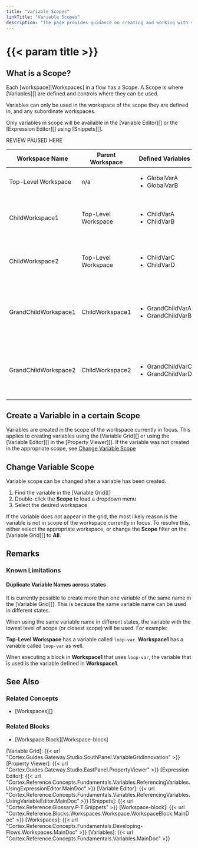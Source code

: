 ```yaml
---
title: "Variable Scopes"
linkTitle: "Variable Scopes"
description: "The page provides guidance on creating and working with variables in different scopes"
---
```

# {{< param title >}}

## What is a Scope?

Each [workspace][Workspaces] in a flow has a Scope. A Scope is where [Variables][] are defined and controls where they can be used.

Variables can only be used in the workspace of the scope they are defined in, and any subordinate workspaces.

Only variables in scope will be available in the [Variable Editor][] or the [Expression Editor][] using [Snippets][].

REVIEW PAUSED HERE

| Workspace Name | Parent Workspace | Defined Variables | Available Variables |
|----------------|------------------|-------------------|---------------------|
| Top-Level Workspace | n/a | <ul><li>GlobalVarA</li><li>GlobalVarB</li></ul> | <ul><li>GlobalVarA</li><li>GlobalVarB</li></ul> |
| ChildWorkspace1 | Top-Level Workspace | <ul><li>ChildVarA</li><li>ChildVarB</li></ul> | <ul><li>GlobalVarA</li><li>GlobalVarB</li><li>ChildVarA</li><li>ChildVarB</li></ul> |
| ChildWorkspace2 | Top-Level Workspace | <ul><li>ChildVarC</li><li>ChildVarD</li></ul> | <ul><li>GlobalVarA</li><li>GlobalVarB</li><li>ChildVarC</li><li>ChildVarD</li></ul> |
| GrandChildWorkspace1 | ChildWorkspace1 | <ul><li>GrandChildVarA</li><li>GrandChildVarB</li></ul> | <ul><li>GlobalVarA</li><li>GlobalVarB</li><li>ChildVarA</li><li>ChildVarB</li><li>GrandChildVarA</li><li>GrandChildVarB</li></ul> |
| GrandChildWorkspace2 | ChildWorkspace2 | <ul><li>GrandChildVarC</li><li>GrandChildVarD</li></ul> | <ul><li>GlobalVarA</li><li>GlobalVarB</li><li>ChildVarC</li><li>ChildVarD</li><li>GrandChildVarC</li><li>GrandChildVarD</li></ul> |

## Create a Variable in a certain Scope

Variables are created in the scope of the workspace currently in focus. This applies to creating variables using the [Variable Grid][] or using the [Variable Editor][] in the [Property Viewer][]. If the variable was not created in the appropriate scope, see [Change Variable Scope](#change-variable-scope)

## Change Variable Scope

Variable scope can be changed after a variable has been created.

1. Find the variable in the [Variable Grid][]
2. Double-click the **Scope** to load a dropdown menu
3. Select the desired workspace

If the variable does not appear in the grid, the most likely reason is the variable is not in scope of the workspace currently in focus. To resolve this, either select the appropriate workspace, or change the **Scope** filter on the [Variable Grid][] to **All**.

## Remarks

### Known Limitations

#### Duplicate Variable Names across states

It is currently possible to create more than one variable of the same name in the [Variable Grid][]. This is because the same variable name can be used in different states.

When using the same variable name in different states, the variable with the lowest level of scope (or closest scope) will be used. For example:

**Top-Level Workspace** has a variable called `loop-var`. **Workspace1** has a variable called `loop-var` as well.

When executing a block in **Workspace1** that uses `loop-var`, the variable that is used is the variable defined in **Workspace1**.

## See Also

### Related Concepts

- [Workspaces][]

### Related Blocks

- [Workspace Block][Workspace-block]

[Variable Grid]: {{< url "Cortex.Guides.Gateway.Studio.SouthPanel.VariableGridInnovation" >}}
[Property Viewer]: {{< url "Cortex.Guides.Gateway.Studio.EastPanel.PropertyViewer" >}}
[Expression Editor]: {{< url "Cortex.Reference.Concepts.Fundamentals.Variables.ReferencingVariables.UsingExpressionEditor.MainDoc" >}}
[Variable Editor]: {{< url "Cortex.Reference.Concepts.Fundamentals.Variables.ReferencingVariables.UsingVariableEditor.MainDoc" >}}
[Snippets]: {{< url "Cortex.Reference.Glossary.P-T.Snippets" >}}
[Workspace-block]: {{< url "Cortex.Reference.Blocks.Workspaces.Workspace.WorkspaceBlock.MainDoc" >}}
[Workspaces]: {{< url "Cortex.Reference.Concepts.Fundamentals.Developing-Flows.Workspaces.MainDoc" >}}
[Variables]: {{< url "Cortex.Reference.Concepts.Fundamentals.Variables.MainDoc" >}}
